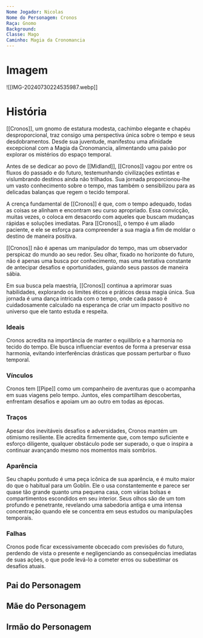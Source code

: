 ```yaml
---
Nome Jogador: Nicolas
Nome do Personagem: Cronos
Raça: Gnomo
Background: 
Classe: Mago
Caminho: Magia da Cronomancia
---
```

# Imagem
![[IMG-20240730224535987.webp]]

# História

[[Cronos]], um gnomo de estatura modesta, cachimbo elegante e chapéu desproporcional, traz consigo uma perspectiva única sobre o tempo e seus desdobramentos. Desde sua juventude, manifestou uma afinidade excepcional com a Magia da Cronomancia, alimentando uma paixão por explorar os mistérios do espaço temporal.

Antes de se dedicar ao povo de [[Midland]], [[Cronos]] vagou por entre os fluxos do passado e do futuro, testemunhando civilizações extintas e vislumbrando destinos ainda não trilhados. Sua jornada proporcionou-lhe um vasto conhecimento sobre o tempo, mas também o sensibilizou para as delicadas balanças que regem o tecido temporal.

A crença fundamental de [[Cronos]] é que, com o tempo adequado, todas as coisas se alinham e encontram seu curso apropriado. Essa convicção, muitas vezes, o coloca em desacordo com aqueles que buscam mudanças rápidas e soluções imediatas. Para [[Cronos]], o tempo é um aliado paciente, e ele se esforça para compreender a sua magia a fim de moldar o destino de maneira positiva.

[[Cronos]] não é apenas um manipulador do tempo, mas um observador perspicaz do mundo ao seu redor. Seu olhar, fixado no horizonte do futuro, não é apenas uma busca por conhecimento, mas uma tentativa constante de antecipar desafios e oportunidades, guiando seus passos de maneira sábia.

Em sua busca pela maestria, [[Cronos]] continua a aprimorar suas habilidades, explorando os limites éticos e práticos dessa magia única. Sua jornada é uma dança intricada com o tempo, onde cada passo é cuidadosamente calculado na esperança de criar um impacto positivo no universo que ele tanto estuda e respeita.

### Ideais
Cronos acredita na importância de manter o equilíbrio e a harmonia no tecido do tempo. Ele busca influenciar eventos de forma a preservar essa harmonia, evitando interferências drásticas que possam perturbar o fluxo temporal.

### Vínculos
Cronos tem [[Pipe]] como um companheiro de aventuras que o acompanha em suas viagens pelo tempo. Juntos, eles compartilham descobertas, enfrentam desafios e apoiam um ao outro em todas as épocas.

### Traços
Apesar dos inevitáveis desafios e adversidades, Cronos mantém um otimismo resiliente. Ele acredita firmemente que, com tempo suficiente e esforço diligente, qualquer obstáculo pode ser superado, o que o inspira a continuar avançando mesmo nos momentos mais sombrios.

### Aparência
Seu chapéu pontudo é uma peça icônica de sua aparência, e é muito maior do que o habitual para um Goblin. Ele o usa constantemente e parece ser quase tão grande quanto uma pequena casa, com várias bolsas e compartimentos escondidos em seu interior.
Seus olhos são de um tom profundo e penetrante, revelando uma sabedoria antiga e uma intensa concentração quando ele se concentra em seus estudos ou manipulações temporais.

### Falhas
Cronos pode ficar excessivamente obcecado com previsões do futuro, perdendo de vista o presente e negligenciando as consequências imediatas de suas ações, o que pode levá-lo a cometer erros ou subestimar os desafios atuais.

## Pai do Personagem


## Mãe do Personagem


## Irmão do Personagem
